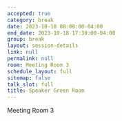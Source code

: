 ```yaml
---
accepted: true
category: break
date: 2023-10-18 08:00:00-04:00
end_date: 2023-10-18 17:30:00-04:00
group: break
layout: session-details
link: null
permalink: null
room: Meeting Room 3
schedule_layout: full
sitemap: false
talk_slot: full
title: Speaker Green Room
---
```


Meeting Room 3
